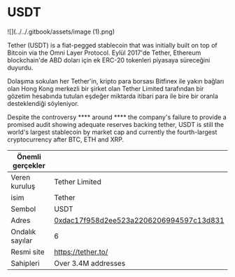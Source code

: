 # USDT

![](../../.gitbook/assets/image (1).png)

Tether (USDT) is a fiat-pegged stablecoin that was initially built on top of Bitcoin via the Omni Layer Protocol.  Eylül 2017'de Tether, Ethereum blockchain'de ABD doları için ek ERC-20 tokenleri piyasaya süreceğini duyurdu.

Dolaşıma sokulan her Tether'in, kripto para borsası Bitfinex ile yakın bağları olan Hong Kong merkezli bir şirket olan Tether Limited tarafından bir gözetim hesabında tutulan eşdeğer miktarda itibari para ile bire bir oranla desteklendiği söyleniyor.

Despite the controversy **** around **** the company's failure to provide a promised audit showing adequate reserves backing tether, USDT is still the world's largest stablecoin by market cap and currently the fourth-largest cryptocurrency after BTC, ETH and XRP.

| Önemli gerçekler |                                                                                                                  |
| ---------------- | ---------------------------------------------------------------------------------------------------------------- |
| Veren kuruluş    | Tether Limited                                                                                                   |
| isim             | Tether                                                                                                           |
| Sembol           | USDT                                                                                                             |
| Adres            | [0xdac17f958d2ee523a2206206994597c13d831](https://etherscan.io/token/0xdac17f958d2ee523a2206206994597c13d831ec7) |
| Ondalık sayılar  | 6                                                                                                                |
| Resmi site       | [https://tether.to/ ](https://tether.to)                                                                         |
| Sahipleri        | Over 3.4M addresses                                                                                              |

